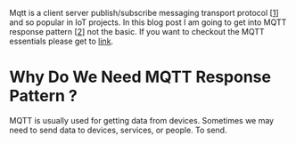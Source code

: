 Mqtt is a client server publish/subscribe messaging transport protocol [[1](https://www.hivemq.com/blog/mqtt-essentials-part-1-introducing-mqtt/#:~:text=MQTT%20is%20a%20Client%20Server%20publish/subscribe%20messaging%20transport%20protocol.)] and so popular in IoT projects. In this blog post I am going to get into MQTT response pattern [[2](https://www.hivemq.com/blog/mqtt5-essentials-part9-request-response-pattern/)] not the basic. If you want to checkout the MQTT essentials please get to [link](https://www.hivemq.com/mqtt-essentials/).

# Why Do We Need MQTT Response Pattern ?

MQTT is usually used for getting data from devices. Sometimes we may need to send data to devices, services, or people. To send.
